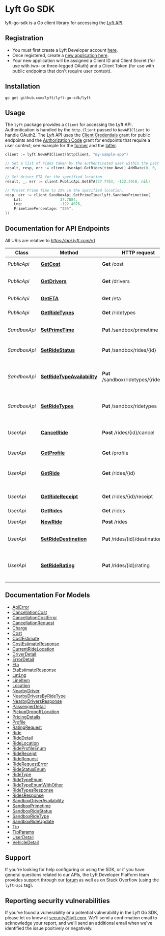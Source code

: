 # Lyft Go SDK

lyft-go-sdk is a Go client library for accessing the [Lyft API](https://developer.lyft.com/docs).

## Registration
- You must first create a Lyft Developer account [here](https://www.lyft.com/developers).
- Once registered, create a [new application here](https://https://www.lyft.com/developers/manage).
- Your new application will be assigned a Client ID and Client Secret (for use with two- or three-legged OAuth) and a Client Token (for use with public endpoints that don't require user context).

## Installation

```console
go get github.com/lyft/lyft-go-sdk/lyft
```

## Usage

The `lyft` package provides a `Client` for accessing the Lyft API. Authentication is handled by the `http.Client` passed to `NewAPIClient` to handle OAuth2. The Lyft API uses the [Client Credentials](https://developer.lyft.com/docs/authentication#section-client-credentials-2-legged-flow-for-public-endpoints) grant for public endpoints and the [Authorization Code](https://developer.lyft.com/docs/authentication#section-3-legged-flow-for-accessing-user-specific-endpoints) grant for endpoints that require a user context; see example for the [former](https://github.com/lyft/lyft-go-sdk/blob/master/examples/public/main.go) and the [latter](https://github.com/lyft/lyft-go-sdk/blob/master/examples/user/main.go). 

```go
client := lyft.NewAPIClient(httpClient, "my-sample-app")

// Get a list of rides taken by the authenticated user within the past 30 days.
result, resp, err := client.UserApi.GetRides(time.Now().AddDate(0, 0, -30), nil)

// Get driver ETA for the specified location.
result, _, err := client.PublicApi.GetETA(37.7763, -122.3918, nil)

// Preset Prime Time to 25% in the specified location.
resp, err := client.SandboxApi.SetPrimeTime(lyft.SandboxPrimetime{
	Lat:                 37.7884,
	Lng:                 -122.4076,
	PrimetimePercentage: "25%",
})
```

## Documentation for API Endpoints

All URIs are relative to *https://api.lyft.com/v1*

Class | Method | HTTP request | Description
------------ | ------------- | ------------- | -------------
*PublicApi* | [**GetCost**](https://github.com/lyft/lyft-go-sdk/tree/master/lyft/docs/PublicApi.md#getcost) | **Get** /cost | Cost estimates
*PublicApi* | [**GetDrivers**](https://github.com/lyft/lyft-go-sdk/tree/master/lyft/docs/PublicApi.md#getdrivers) | **Get** /drivers | Available drivers nearby
*PublicApi* | [**GetETA**](https://github.com/lyft/lyft-go-sdk/tree/master/lyft/docs/PublicApi.md#geteta) | **Get** /eta | Pickup ETAs
*PublicApi* | [**GetRideTypes**](https://github.com/lyft/lyft-go-sdk/tree/master/lyft/docs/PublicApi.md#getridetypes) | **Get** /ridetypes | Types of rides
*SandboxApi* | [**SetPrimeTime**](https://github.com/lyft/lyft-go-sdk/tree/master/lyft/docs/SandboxApi.md#setprimetime) | **Put** /sandbox/primetime | Preset Prime Time percentage
*SandboxApi* | [**SetRideStatus**](https://github.com/lyft/lyft-go-sdk/tree/master/lyft/docs/SandboxApi.md#setridestatus) | **Put** /sandbox/rides/{id} | Propagate ride through ride status
*SandboxApi* | [**SetRideTypeAvailability**](https://github.com/lyft/lyft-go-sdk/tree/master/lyft/docs/SandboxApi.md#setridetypeavailability) | **Put** /sandbox/ridetypes/{ride_type} | Driver availability for processing ride request
*SandboxApi* | [**SetRideTypes**](https://github.com/lyft/lyft-go-sdk/tree/master/lyft/docs/SandboxApi.md#setridetypes) | **Put** /sandbox/ridetypes | Preset types of rides for sandbox
*UserApi* | [**CancelRide**](https://github.com/lyft/lyft-go-sdk/tree/master/lyft/docs/UserApi.md#cancelride) | **Post** /rides/{id}/cancel | Cancel a ongoing requested ride
*UserApi* | [**GetProfile**](https://github.com/lyft/lyft-go-sdk/tree/master/lyft/docs/UserApi.md#getprofile) | **Get** /profile | The user&#39;s general info
*UserApi* | [**GetRide**](https://github.com/lyft/lyft-go-sdk/tree/master/lyft/docs/UserApi.md#getride) | **Get** /rides/{id} | Get the ride detail of a given ride ID
*UserApi* | [**GetRideReceipt**](https://github.com/lyft/lyft-go-sdk/tree/master/lyft/docs/UserApi.md#getridereceipt) | **Get** /rides/{id}/receipt | Get the receipt of the rides.
*UserApi* | [**GetRides**](https://github.com/lyft/lyft-go-sdk/tree/master/lyft/docs/UserApi.md#getrides) | **Get** /rides | List rides
*UserApi* | [**NewRide**](https://github.com/lyft/lyft-go-sdk/tree/master/lyft/docs/UserApi.md#newride) | **Post** /rides | Request a Lyft
*UserApi* | [**SetRideDestination**](https://github.com/lyft/lyft-go-sdk/tree/master/lyft/docs/UserApi.md#setridedestination) | **Put** /rides/{id}/destination | Update the destination of the ride
*UserApi* | [**SetRideRating**](https://github.com/lyft/lyft-go-sdk/tree/master/lyft/docs/UserApi.md#setriderating) | **Put** /rides/{id}/rating | Add the passenger&#39;s rating, feedback, and tip


## Documentation For Models

 - [ApiError](https://github.com/lyft/lyft-go-sdk/tree/master/lyft/docs/ApiError.md)
 - [CancellationCost](https://github.com/lyft/lyft-go-sdk/tree/master/lyft/docs/CancellationCost.md)
 - [CancellationCostError](https://github.com/lyft/lyft-go-sdk/tree/master/lyft/docs/CancellationCostError.md)
 - [CancellationRequest](https://github.com/lyft/lyft-go-sdk/tree/master/lyft/docs/CancellationRequest.md)
 - [Charge](https://github.com/lyft/lyft-go-sdk/tree/master/lyft/docs/Charge.md)
 - [Cost](https://github.com/lyft/lyft-go-sdk/tree/master/lyft/docs/Cost.md)
 - [CostEstimate](https://github.com/lyft/lyft-go-sdk/tree/master/lyft/docs/CostEstimate.md)
 - [CostEstimateResponse](https://github.com/lyft/lyft-go-sdk/tree/master/lyft/docs/CostEstimateResponse.md)
 - [CurrentRideLocation](https://github.com/lyft/lyft-go-sdk/tree/master/lyft/docs/CurrentRideLocation.md)
 - [DriverDetail](https://github.com/lyft/lyft-go-sdk/tree/master/lyft/docs/DriverDetail.md)
 - [ErrorDetail](https://github.com/lyft/lyft-go-sdk/tree/master/lyft/docs/ErrorDetail.md)
 - [Eta](https://github.com/lyft/lyft-go-sdk/tree/master/lyft/docs/Eta.md)
 - [EtaEstimateResponse](https://github.com/lyft/lyft-go-sdk/tree/master/lyft/docs/EtaEstimateResponse.md)
 - [LatLng](https://github.com/lyft/lyft-go-sdk/tree/master/lyft/docs/LatLng.md)
 - [LineItem](https://github.com/lyft/lyft-go-sdk/tree/master/lyft/docs/LineItem.md)
 - [Location](https://github.com/lyft/lyft-go-sdk/tree/master/lyft/docs/Location.md)
 - [NearbyDriver](https://github.com/lyft/lyft-go-sdk/tree/master/lyft/docs/NearbyDriver.md)
 - [NearbyDriversByRideType](https://github.com/lyft/lyft-go-sdk/tree/master/lyft/docs/NearbyDriversByRideType.md)
 - [NearbyDriversResponse](https://github.com/lyft/lyft-go-sdk/tree/master/lyft/docs/NearbyDriversResponse.md)
 - [PassengerDetail](https://github.com/lyft/lyft-go-sdk/tree/master/lyft/docs/PassengerDetail.md)
 - [PickupDropoffLocation](https://github.com/lyft/lyft-go-sdk/tree/master/lyft/docs/PickupDropoffLocation.md)
 - [PricingDetails](https://github.com/lyft/lyft-go-sdk/tree/master/lyft/docs/PricingDetails.md)
 - [Profile](https://github.com/lyft/lyft-go-sdk/tree/master/lyft/docs/Profile.md)
 - [RatingRequest](https://github.com/lyft/lyft-go-sdk/tree/master/lyft/docs/RatingRequest.md)
 - [Ride](https://github.com/lyft/lyft-go-sdk/tree/master/lyft/docs/Ride.md)
 - [RideDetail](https://github.com/lyft/lyft-go-sdk/tree/master/lyft/docs/RideDetail.md)
 - [RideLocation](https://github.com/lyft/lyft-go-sdk/tree/master/lyft/docs/RideLocation.md)
 - [RideProfileEnum](https://github.com/lyft/lyft-go-sdk/tree/master/lyft/docs/RideProfileEnum.md)
 - [RideReceipt](https://github.com/lyft/lyft-go-sdk/tree/master/lyft/docs/RideReceipt.md)
 - [RideRequest](https://github.com/lyft/lyft-go-sdk/tree/master/lyft/docs/RideRequest.md)
 - [RideRequestError](https://github.com/lyft/lyft-go-sdk/tree/master/lyft/docs/RideRequestError.md)
 - [RideStatusEnum](https://github.com/lyft/lyft-go-sdk/tree/master/lyft/docs/RideStatusEnum.md)
 - [RideType](https://github.com/lyft/lyft-go-sdk/tree/master/lyft/docs/RideType.md)
 - [RideTypeEnum](https://github.com/lyft/lyft-go-sdk/tree/master/lyft/docs/RideTypeEnum.md)
 - [RideTypeEnumWithOther](https://github.com/lyft/lyft-go-sdk/tree/master/lyft/docs/RideTypeEnumWithOther.md)
 - [RideTypesResponse](https://github.com/lyft/lyft-go-sdk/tree/master/lyft/docs/RideTypesResponse.md)
 - [RidesResponse](https://github.com/lyft/lyft-go-sdk/tree/master/lyft/docs/RidesResponse.md)
 - [SandboxDriverAvailability](https://github.com/lyft/lyft-go-sdk/tree/master/lyft/docs/SandboxDriverAvailability.md)
 - [SandboxPrimetime](https://github.com/lyft/lyft-go-sdk/tree/master/lyft/docs/SandboxPrimetime.md)
 - [SandboxRideStatus](https://github.com/lyft/lyft-go-sdk/tree/master/lyft/docs/SandboxRideStatus.md)
 - [SandboxRideType](https://github.com/lyft/lyft-go-sdk/tree/master/lyft/docs/SandboxRideType.md)
 - [SandboxRideUpdate](https://github.com/lyft/lyft-go-sdk/tree/master/lyft/docs/SandboxRideUpdate.md)
 - [Tip](https://github.com/lyft/lyft-go-sdk/tree/master/lyft/docs/Tip.md)
 - [TipParams](https://github.com/lyft/lyft-go-sdk/tree/master/lyft/docs/TipParams.md)
 - [UserDetail](https://github.com/lyft/lyft-go-sdk/tree/master/lyft/docs/UserDetail.md)
 - [VehicleDetail](https://github.com/lyft/lyft-go-sdk/tree/master/lyft/docs/VehicleDetail.md)


## Support

If you're looking for help configuring or using the SDK, or if you have general questions related to our APIs, the Lyft Developer Platform team provides support through our [forum](https://devcommunity.lyft.co/) as well as on Stack Overflow (using the `lyft-api` tag).

## Reporting security vulnerabilities

If you've found a vulnerability or a potential vulnerability in the Lyft Go SDK,
please let us know at security@lyft.com. We'll send a confirmation email to
acknowledge your report, and we'll send an additional email when we've
identified the issue positively or negatively.
